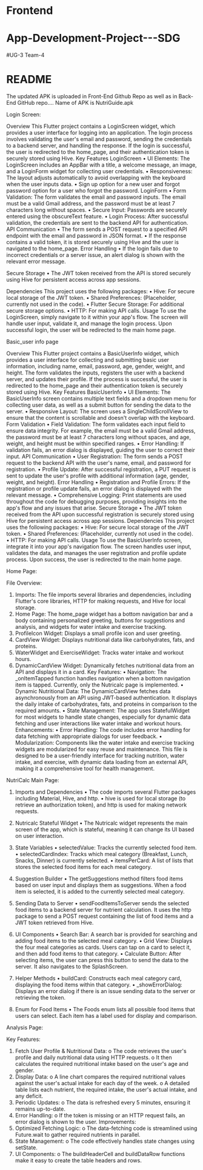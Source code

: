 # Frontend

# App-Development-Project---SDG

#UG-3 Team-4
# README

The updated APK is uploaded in Front-End Github Repo as well as in Back-End GitHub repo....
Name of APK is NutriGuide.apk

Login Screen:

Overview
This Flutter project contains a LoginScreen widget, which provides a user interface for logging into an application. The login process involves validating the user's email and password, sending the credentials to a backend server, and handling the response. If the login is successful, the user is redirected to the home_page, and their authentication token is securely stored using Hive.
Key Features
LoginScreen
•	UI Elements: The LoginScreen includes an AppBar with a title, a welcome message, an image, and a LoginForm widget for collecting user credentials.
•	Responsiveness: The layout adjusts automatically to avoid overlapping with the keyboard when the user inputs data.
•	Sign up option for a new user and forgot password option for a user who forgot the password. 
LoginForm
•	Form Validation: The form validates the email and password inputs. The email must be a valid Gmail address, and the password must be at least 7 characters long without spaces.
•	Secure Input: Passwords are securely entered using the obscureText feature.
•	Login Process: After successful validation, the credentials are sent to the backend API for authentication.
API Communication
•	The form sends a POST request to a specified API endpoint with the email and password in JSON format.
•	If the response contains a valid token, it is stored securely using Hive and the user is navigated to the home_page.
Error Handling
•	If the login fails due to incorrect credentials or a server issue, an alert dialog is shown with the relevant error message.

Secure Storage
•	The JWT token received from the API is stored securely using Hive for persistent access across app sessions.

Dependencies
This project uses the following packages:
•	Hive: For secure local storage of the JWT token.
•	Shared Preferences: (Placeholder, currently not used in the code).
•	Flutter Secure Storage: For additional secure storage options.
•	HTTP: For making API calls.
Usage
To use the LoginScreen, simply navigate to it within your app's flow. The screen will handle user input, validate it, and manage the login process. Upon successful login, the user will be redirected to the main home page.

Basic_user info page

Overview
This Flutter project contains a BasicUserInfo widget, which provides a user interface for collecting and submitting basic user information, including name, email, password, age, gender, weight, and height. The form validates the inputs, registers the user with a backend server, and updates their profile. If the process is successful, the user is redirected to the home_page and their authentication token is securely stored using Hive.
Key Features
BasicUserInfo
•	UI Elements: The BasicUserInfo screen contains multiple text fields and a dropdown menu for collecting user data, as well as a submit button for sending the data to the server.
•	Responsive Layout: The screen uses a SingleChildScrollView to ensure that the content is scrollable and doesn't overlap with the keyboard.
Form Validation
•	Field Validation: The form validates each input field to ensure data integrity. For example, the email must be a valid Gmail address, the password must be at least 7 characters long without spaces, and age, weight, and height must be within specified ranges.
•	Error Handling: If validation fails, an error dialog is displayed, guiding the user to correct their input.
API Communication
•	User Registration: The form sends a POST request to the backend API with the user's name, email, and password for registration.
•	Profile Update: After successful registration, a PUT request is sent to update the user's profile with additional information (age, gender, weight, and height).
Error Handling
•	Registration and Profile Errors: If the registration or profile update fails, an error dialog is displayed with the relevant message.
•	Comprehensive Logging: Print statements are used throughout the code for debugging purposes, providing insights into the app's flow and any issues that arise.
Secure Storage
•	The JWT token received from the API upon successful registration is securely stored using Hive for persistent access across app sessions.
Dependencies
This project uses the following packages:
•	Hive: For secure local storage of the JWT token.
•	Shared Preferences: (Placeholder, currently not used in the code).
•	HTTP: For making API calls.
Usage
To use the BasicUserInfo screen, integrate it into your app's navigation flow. The screen handles user input, validates the data, and manages the user registration and profile update process. Upon success, the user is redirected to the main home page.

Home Page:

File Overview:
1.	Imports: The file imports several libraries and dependencies, including Flutter's core libraries, HTTP for making requests, and Hive for local storage.
2.	Home Page: The home_page widget has a bottom navigation bar and a body containing personalized greeting, buttons for suggestions and analysis, and widgets for water intake and exercise tracking.
3.	ProfileIcon Widget: Displays a small profile icon and user greeting.
4.	CardView Widget: Displays nutritional data like carbohydrates, fats, and proteins.
5.	WaterWidget and ExerciseWidget: Tracks water intake and workout hours.
6.	DynamicCardView Widget: Dynamically fetches nutritional data from an API and displays it in a card.
Key Features:
•	Navigation: The _onItemTapped function handles navigation when a bottom navigation item is tapped. Currently, only the Nutricalc page is implemented.
•	Dynamic Nutritional Data: The DynamicCardView fetches data asynchronously from an API using JWT-based authentication. It displays the daily intake of carbohydrates, fats, and proteins in comparison to the required amounts.
•	State Management: The app uses StatefulWidget for most widgets to handle state changes, especially for dynamic data fetching and user interactions like water intake and workout hours.
Enhancements:
•	Error Handling: The code includes error handling for data fetching with appropriate dialogs for user feedback.
•	Modularization: Components like the water intake and exercise tracking widgets are modularized for easy reuse and maintenance.
This file is designed to be a user-friendly interface for tracking nutrition, water intake, and exercise, with dynamic data loading from an external API, making it a comprehensive tool for health management.

NutriCalc Main Page:

1. Imports and Dependencies
•	The code imports several Flutter packages including Material, Hive, and http.
•	hive is used for local storage (to retrieve an authorization token), and http is used for making network requests.


2. Nutricalc Stateful Widget
•	The Nutricalc widget represents the main screen of the app, which is stateful, meaning it can change its UI based on user interaction.
3. State Variables
•	selectedValue: Tracks the currently selected food item.
•	selectedCardIndex: Tracks which meal category (Breakfast, Lunch, Snacks, Dinner) is currently selected.
•	itemsPerCard: A list of lists that stores the selected food items for each meal category.
4. Suggestion Builder
•	The getSuggestions method filters food items based on user input and displays them as suggestions. When a food item is selected, it is added to the currently selected meal category.
5. Sending Data to Server
•	sendFoodItemsToServer sends the selected food items to a backend server for nutrient calculation. It uses the http package to send a POST request containing the list of food items and a JWT token retrieved from Hive.
6. UI Components
•	Search Bar: A search bar is provided for searching and adding food items to the selected meal category.
•	Grid View: Displays the four meal categories as cards. Users can tap on a card to select it, and then add food items to that category.
•	Calculate Button: After selecting items, the user can press this button to send the data to the server. It also navigates to the SplashScreen.
7. Helper Methods
•	buildCard: Constructs each meal category card, displaying the food items within that category.
•	_showErrorDialog: Displays an error dialog if there is an issue sending data to the server or retrieving the token.
8. Enum for Food Items
•	The Foods enum lists all possible food items that users can select. Each item has a label used for display and comparison.

Analysis Page:

Key Features:
1.	Fetch User Profile & Nutritional Data:
o	The code retrieves the user's profile and daily nutritional data using HTTP requests.
o	It then calculates the required nutritional intake based on the user's age and gender.
2.	Display Data:
o	A line chart compares the required nutritional values against the user's actual intake for each day of the week.
o	A detailed table lists each nutrient, the required intake, the user's actual intake, and any deficit.
3.	Periodic Updates:
o	The data is refreshed every 5 minutes, ensuring it remains up-to-date.
4.	Error Handling:
o	If the token is missing or an HTTP request fails, an error dialog is shown to the user.
Improvements:
1.	Optimized Fetching Logic:
o	The data-fetching code is streamlined using Future.wait to gather required nutrients in parallel.
2.	State Management:
o	The code effectively handles state changes using setState.
3.	UI Components:
o	The buildHeaderCell and buildDataRow functions make it easy to create the table headers and rows.
